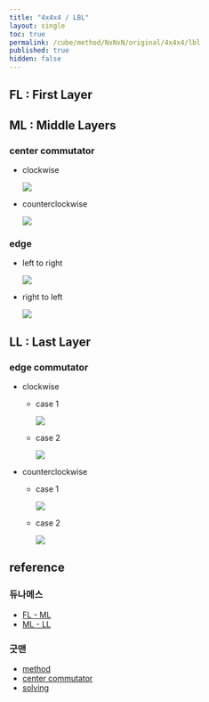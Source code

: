 ```yaml
---
title: "4x4x4 / LBL"
layout: single
toc: true
permalink: /cube/method/NxNxN/original/4x4x4/lbl
published: true
hidden: false
---
```


<head>
  <base target="_blank">
  <style>
    img {
      max-width: 250px;
    }
  </style>
</head>



## FL : First Layer


## ML : Middle Layers

### center commutator

- clockwise

  <a href="https://alpha.twizzle.net/edit/?puzzle=4x4x4&stickering=centers-only&alg=2L%27+U%27+2R+U+2L+U%27+2R%27+U&setup-alg=x2+2F+2U+2F%27+2R+F2+2R%27+F">
    <img src="https://user-images.githubusercontent.com/92285528/215314201-4d2e3860-24a1-403b-90f4-bd39beb46ed3.png">
  </a>

- counterclockwise

  <a href="https://alpha.twizzle.net/edit/?puzzle=4x4x4&alg=2R+U+2L%27+U%27+2R%27+U+2L+U%27&stickering=centers-only&setup-alg=x2+2F+2D%27+2F%27+F2+2L%27+F2+2L+F%27">
    <img src="https://user-images.githubusercontent.com/92285528/215314483-8a14a52f-0e0c-4312-b594-574435a131bf.png">
  </a>

### edge

- left to right

  <a href="https://alpha.twizzle.net/edit/?puzzle=4x4x4&setup-anchor=end&alg=U+R+U+R%27+U%27+2F+U+R+U%27+R%27+2F%27&stickering=F2L">
    <img src="https://user-images.githubusercontent.com/92285528/215315279-822622c0-0a86-42a2-8c5b-57e8a6a5edd3.png">
  </a>

- right to left

  <a href="https://alpha.twizzle.net/edit/?puzzle=4x4x4&setup-anchor=end&alg=U%27+F%27+U%27+F+U+2R%27+U%27+F%27+U+F+2R&stickering=F2L">
    <img src="https://user-images.githubusercontent.com/92285528/215315377-28fba903-7468-40bb-9619-6f16945deb52.png">
  </a>



## LL : Last Layer

### edge commutator

- clockwise

  - case 1

    <a href="https://alpha.twizzle.net/edit/?puzzle=4x4x4&setup-anchor=end&stickering=ELL&alg=2F%27+L%27+B+L+2F+L%27+B%27+L">
      <img src="https://user-images.githubusercontent.com/92285528/215314828-9e73dc05-51eb-4f7f-bb0d-157ae8d31cb5.png">
    </a>

  - case 2

    <a href="https://alpha.twizzle.net/edit/?puzzle=4x4x4&setup-anchor=end&stickering=ELL&alg=2F%27+U%27+L+U+L%27+2F+L+U%27+L%27+U">
      <img src="https://user-images.githubusercontent.com/92285528/215314943-0a0d0cc9-9600-4b68-b391-4e96d2a404b2.png">
    </a>

- counterclockwise

  - case 1

    <a href="https://alpha.twizzle.net/edit/?puzzle=4x4x4&setup-anchor=end&stickering=ELL&alg=2F+R+B%27+R%27+2F%27+R+B+R%27">
      <img src="https://user-images.githubusercontent.com/92285528/215315041-2ede679f-078a-417d-a7de-6a11b181622c.png">
    </a>
    
  - case 2

    <a href="https://alpha.twizzle.net/edit/?puzzle=4x4x4&setup-anchor=end&stickering=ELL&alg=2F+U+R%27+U%27+R+2F%27+R%27+U+R+U%27">
      <img src="https://user-images.githubusercontent.com/92285528/215315065-7ef20fbb-aa09-483b-81d6-b750d5834e98.png">
    </a>



## reference

### 듀나메스

- [FL - ML](https://youtu.be/_Hbf2TpsoUI)
- [ML - LL](https://youtu.be/MtVIzF3Umyo)

### 굿맨

- [method](https://youtu.be/D_UYYz_OwOM)
- [center commutator](https://youtu.be/HsUH_K_921w)
- [solving](https://youtu.be/iRoivG7Te40)
